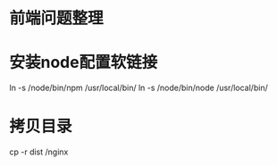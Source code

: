 # 前端问题整理

# 安装node配置软链接
ln -s /node/bin/npm /usr/local/bin/
ln -s /node/bin/node /usr/local/bin/

# 拷贝目录
cp -r dist /nginx
